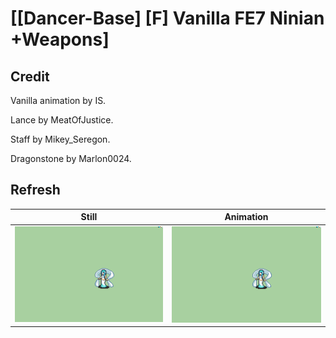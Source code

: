 # [\[Dancer-Base\] \[F\] Vanilla FE7 Ninian +Weapons]

## Credit

Vanilla animation by IS.

Lance by MeatOfJustice.

Staff by Mikey_Seregon.

Dragonstone by Marlon0024.

## Refresh

| Still | Animation |
| :---: | :-------: |
| ![Refresh still](./Refresh_000.png) | ![Refresh animation](./Refresh.gif) |
